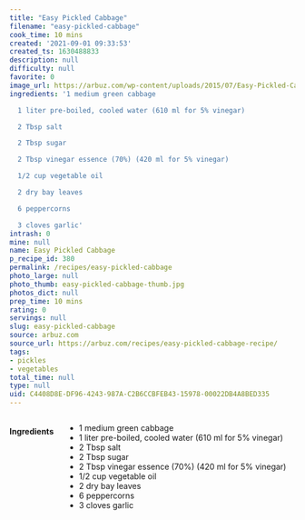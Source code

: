 ```yaml
---
title: "Easy Pickled Cabbage"
filename: "easy-pickled-cabbage"
cook_time: 10 mins
created: '2021-09-01 09:33:53'
created_ts: 1630488833
description: null
difficulty: null
favorite: 0
image_url: https://arbuz.com/wp-content/uploads/2015/07/Easy-Pickled-Cabbage-1.jpg
ingredients: '1 medium green cabbage

  1 liter pre-boiled, cooled water (610 ml for 5% vinegar)

  2 Tbsp salt

  2 Tbsp sugar

  2 Tbsp vinegar essence (70%) (420 ml for 5% vinegar)

  1/2 cup vegetable oil

  2 dry bay leaves

  6 peppercorns

  3 cloves garlic'
intrash: 0
mine: null
name: Easy Pickled Cabbage
p_recipe_id: 380
permalink: /recipes/easy-pickled-cabbage
photo_large: null
photo_thumb: easy-pickled-cabbage-thumb.jpg
photos_dict: null
prep_time: 10 mins
rating: 0
servings: null
slug: easy-pickled-cabbage
source: arbuz.com
source_url: https://arbuz.com/recipes/easy-pickled-cabbage-recipe/
tags:
- pickles
- vegetables
total_time: null
type: null
uid: C4408D8E-DF96-4243-987A-C2B6CCBFEB43-15978-00022DB4A8BED335
---
```

<div class="large-8 medium-7 columns" id="writeup">	</div><!-- #writeup -->
</div><!-- #row-one -->
<div class="row" id="row-two">	<div class="medium-4 small-5 columns" id="ingredients"><h4>Ingredients</h4><div class="box box-ingredients content"><ul>
<li>1 medium green cabbage</li>
<li>1 liter pre-boiled, cooled water (610 ml for 5% vinegar)</li>
<li>2 Tbsp salt</li>
<li>2 Tbsp sugar</li>
<li>2 Tbsp vinegar essence (70%) (420 ml for 5% vinegar)</li>
<li>1/2 cup vegetable oil</li>
<li>2 dry bay leaves</li>
<li>6 peppercorns</li>
<li>3 cloves garlic</li>
</ul>
</div>	</div>	<div class="medium-6 small-7 columns" id="directions">	</div>